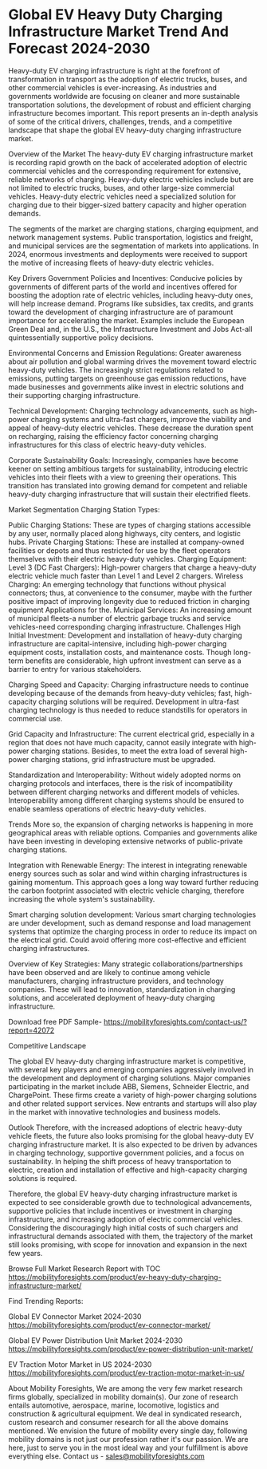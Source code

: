 # Global EV Heavy Duty Charging Infrastructure Market Trend And Forecast 2024-2030 #
Heavy-duty EV charging infrastructure is right at the forefront of transformation in transport as the adoption of electric trucks, buses, and other commercial vehicles is ever-increasing. As industries and governments worldwide are focusing on cleaner and more sustainable transportation solutions, the development of robust and efficient charging infrastructure becomes important. This report presents an in-depth analysis of some of the critical drivers, challenges, trends, and a competitive landscape that shape the global EV heavy-duty charging infrastructure market.

Overview of the Market
The heavy-duty EV charging infrastructure market is recording rapid growth on the back of accelerated adoption of electric commercial vehicles and the corresponding requirement for extensive, reliable networks of charging. Heavy-duty electric vehicles include but are not limited to electric trucks, buses, and other large-size commercial vehicles. Heavy-duty electric vehicles need a specialized solution for charging due to their bigger-sized battery capacity and higher operation demands.

The segments of the market are charging stations, charging equipment, and network management systems. Public transportation, logistics and freight, and municipal services are the segmentation of markets into applications. In 2024, enormous investments and deployments were received to support the motive of increasing fleets of heavy-duty electric vehicles.

Key Drivers
Government Policies and Incentives: Conducive policies by governments of different parts of the world and incentives offered for boosting the adoption rate of electric vehicles, including heavy-duty ones, will help increase demand. Programs like subsidies, tax credits, and grants toward the development of charging infrastructure are of paramount importance for accelerating the market. Examples include the European Green Deal and, in the U.S., the Infrastructure Investment and Jobs Act-all quintessentially supportive policy decisions.

Environmental Concerns and Emission Regulations: Greater awareness about air pollution and global warming drives the movement toward electric heavy-duty vehicles. The increasingly strict regulations related to emissions, putting targets on greenhouse gas emission reductions, have made businesses and governments alike invest in electric solutions and their supporting charging infrastructure.

Technical Development: Charging technology advancements, such as high-power charging systems and ultra-fast chargers, improve the viability and appeal of heavy-duty electric vehicles. These decrease the duration spent on recharging, raising the efficiency factor concerning charging infrastructures for this class of electric heavy-duty vehicles.

Corporate Sustainability Goals: Increasingly, companies have become keener on setting ambitious targets for sustainability, introducing electric vehicles into their fleets with a view to greening their operations. This transition has translated into growing demand for competent and reliable heavy-duty charging infrastructure that will sustain their electrified fleets.

Market Segmentation
Charging Station Types:

Public Charging Stations: These are types of charging stations accessible by any user, normally placed along highways, city centers, and logistic hubs.
Private Charging Stations: These are installed at company-owned facilities or depots and thus restricted for use by the fleet operators themselves with their electric heavy-duty vehicles.
Charging Equipment:
Level 3 (DC Fast Chargers): High-power chargers that charge a heavy-duty electric vehicle much faster than Level 1 and Level 2 chargers.
Wireless Charging: An emerging technology that functions without physical connectors; thus, at convenience to the consumer, maybe with the further positive impact of improving longevity due to reduced friction in charging equipment
Applications for the.
Municipal Services: An increasing amount of municipal fleets-a number of electric garbage trucks and service vehicles-need corresponding charging infrastructure. Challenges High Initial Investment: Development and installation of heavy-duty charging infrastructure are capital-intensive, including high-power charging equipment costs, installation costs, and maintenance costs. Though long-term benefits are considerable, high upfront investment can serve as a barrier to entry for various stakeholders.

Charging Speed and Capacity: Charging infrastructure needs to continue developing because of the demands from heavy-duty vehicles; fast, high-capacity charging solutions will be required. Development in ultra-fast charging technology is thus needed to reduce standstills for operators in commercial use.

Grid Capacity and Infrastructure: The current electrical grid, especially in a region that does not have much capacity, cannot easily integrate with high-power charging stations. Besides, to meet the extra load of several high-power charging stations, grid infrastructure must be upgraded.

Standardization and Interoperability: Without widely adopted norms on charging protocols and interfaces, there is the risk of incompatibility between different charging networks and different models of vehicles. Interoperability among different charging systems should be ensured to enable seamless operations of electric heavy-duty vehicles.

Trends
More so, the expansion of charging networks is happening in more geographical areas with reliable options. Companies and governments alike have been investing in developing extensive networks of public-private charging stations.

Integration with Renewable Energy: The interest in integrating renewable energy sources such as solar and wind within charging infrastructures is gaining momentum. This approach goes a long way toward further reducing the carbon footprint associated with electric vehicle charging, therefore increasing the whole system's sustainability.

Smart charging solution development: Various smart charging technologies are under development, such as demand response and load management systems that optimize the charging process in order to reduce its impact on the electrical grid. Could avoid offering more cost-effective and efficient charging infrastructures.

Overview of Key Strategies: Many strategic collaborations/partnerships have been observed and are likely to continue among vehicle manufacturers, charging infrastructure providers, and technology companies. These will lead to innovation, standardization in charging solutions, and accelerated deployment of heavy-duty charging infrastructure.

Download free PDF Sample- https://mobilityforesights.com/contact-us/?report=42072

Competitive Landscape

The global EV heavy-duty charging infrastructure market is competitive, with several key players and emerging companies aggressively involved in the development and deployment of charging solutions. Major companies participating in the market include ABB, Siemens, Schneider Electric, and ChargePoint. These firms create a variety of high-power charging solutions and other related support services. New entrants and startups will also play in the market with innovative technologies and business models.

Outlook
Therefore, with the increased adoptions of electric heavy-duty vehicle fleets, the future also looks promising for the global heavy-duty EV charging infrastructure market. It is also expected to be driven by advances in charging technology, supportive government policies, and a focus on sustainability. In helping the shift process of heavy transportation to electric, creation and installation of effective and high-capacity charging solutions is required.

Therefore, the global EV heavy-duty charging infrastructure market is expected to see considerable growth due to technological advancements, supportive policies that include incentives or investment in charging infrastructure, and increasing adoption of electric commercial vehicles. Considering the discouragingly high initial costs of such chargers and infrastructural demands associated with them, the trajectory of the market still looks promising, with scope for innovation and expansion in the next few years.




Browse Full Market Research Report with TOC https://mobilityforesights.com/product/ev-heavy-duty-charging-infrastructure-market/


Find Trending Reports:



Global EV Connector Market 2024-2030 https://mobilityforesights.com/product/ev-connector-market/



Global EV Power Distribution Unit Market 2024-2030 https://mobilityforesights.com/product/ev-power-distribution-unit-market/



EV Traction Motor Market in US 2024-2030 https://mobilityforesights.com/product/ev-traction-motor-market-in-us/



About Mobility Foresights,
We are among the very few market research firms globally, specialized in mobility domain(s). Our zone of research entails automotive, aerospace, marine, locomotive, logistics and construction & agricultural equipment. We deal in syndicated research, custom research and consumer research for all the above domains mentioned.
We envision the future of mobility every single day, following mobility domains is not just our profession rather it's our passion. We are here, just to serve you in the most ideal way and your fulfillment is above everything else. Contact us -  sales@mobilityforesights.com 

